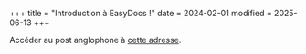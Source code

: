 +++
title = "Introduction à EasyDocs !"
date = 2024-02-01
modified = 2025-06-13
+++

Accéder au post anglophone à [cette adresse](/en/posts/introducing-easydocs/).
